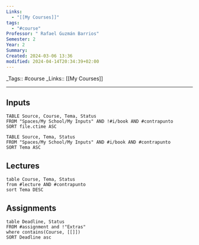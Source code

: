 ```yaml
---
Links:
  - "[[My Courses]]"
tags:
  - "#course"
Professor: " Rafael Guzmán Barrios"
Semester: 2
Year: 2
Summary: 
Created: 2024-03-06 13:36
modified: 2024-04-14T20:34:39+02:00
---
```

\_Tags::  #course
\_Links::  [[My Courses]]
___

## Inputs
```dataview
TABLE Source, Course, Tema, Status 
FROM "Spaces/My School/My Inputs" AND !#i/book AND #contrapunto 
SORT file.ctime ASC
```

```dataview
TABLE Source, Tema, Status 
FROM "Spaces/My School/My Inputs" AND #i/book AND #contrapunto 
SORT Tema ASC
```

## Lectures
```dataview
table Course, Tema, Status
from #lecture AND #contrapunto  
sort Tema DESC
```

## Assignments 
```dataview
table Deadline, Status
FROM #assignment and !"Extras"
where contains(Course, [[]])
SORT Deadline asc
```
